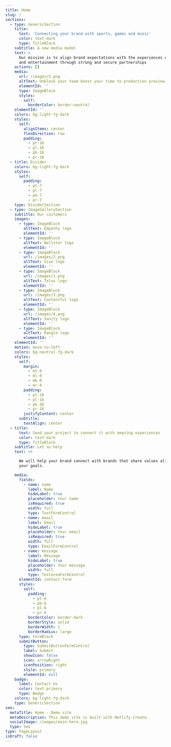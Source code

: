 ```yaml
---
title: Home
slug: /
sections:
  - type: GenericSection
    title:
      text: 'Connecting your brand with sports, games and music'
      color: text-dark
      type: TitleBlock
    subtitle: A new media model
    text: >
      Our mission is to align brand expectations with the experiences of sports
      and entertainment through strong and secure partnerships
    actions: []
    media:
      url: /images/S.png
      altText: Unblock your team boost your time to production preview
      elementId: ''
      type: ImageBlock
      styles:
        self:
          borderColor: border-neutral
    elementId: ''
    colors: bg-light-fg-dark
    styles:
      self:
        alignItems: center
        flexDirection: row
        padding:
          - pt-16
          - pl-16
          - pb-16
          - pr-16
  - title: Divider
    colors: bg-light-fg-dark
    styles:
      self:
        padding:
          - pt-7
          - pl-7
          - pb-7
          - pr-7
    type: DividerSection
  - type: ImageGallerySection
    subtitle: Our customers
    images:
      - type: ImageBlock
        altText: Empathy logo
        elementId: ''
      - type: ImageBlock
        altText: Wellster logo
        elementId: ''
      - type: ImageBlock
        url: /images/2.png
        altText: Vise logo
        elementId: ''
      - type: ImageBlock
        url: /images/1.png
        altText: Telus logo
        elementId: ''
      - type: ImageBlock
        url: /images/3.png
        altText: Contentful logo
        elementId: ''
      - type: ImageBlock
        url: /images/4.png
        altText: Sanity logo
        elementId: ''
      - type: ImageBlock
        altText: Rangle logo
        elementId: ''
    elementId: ''
    motion: move-to-left
    colors: bg-neutral-fg-dark
    styles:
      self:
        margin:
          - mt-0
          - ml-0
          - mb-0
          - mr-0
        padding:
          - pt-16
          - pl-16
          - pb-16
          - pr-16
        justifyContent: center
      subtitle:
        textAlign: center
  - title:
      text: Send your project to connect it with amazing experiences
      color: text-dark
      type: TitleBlock
    subtitle: Let us help
    text: >+

      We will help your brand connect with brands that share values aligned with
      your goals.

    media:
      fields:
        - name: name
          label: Name
          hideLabel: true
          placeholder: Your name
          isRequired: true
          width: full
          type: TextFormControl
        - name: email
          label: Email
          hideLabel: true
          placeholder: Your email
          isRequired: true
          width: full
          type: EmailFormControl
        - name: message
          label: Message
          hideLabel: true
          placeholder: Your message
          width: full
          type: TextareaFormControl
      elementId: contact-form
      styles:
        self:
          padding:
            - pt-6
            - pb-6
            - pl-6
            - pr-6
          borderColor: border-dark
          borderStyle: solid
          borderWidth: 1
          borderRadius: large
      type: FormBlock
      submitButton:
        type: SubmitButtonFormControl
        label: Submit
        showIcon: false
        icon: arrowRight
        iconPosition: right
        style: primary
        elementId: null
    badge:
      label: Contact Us
      color: text-primary
      type: Badge
    colors: bg-light-fg-dark
    type: GenericSection
seo:
  metaTitle: Home - Demo site
  metaDescription: This demo site is built with Netlify Create.
  socialImage: /images/main-hero.jpg
  type: Seo
type: PageLayout
isDraft: false
---
```

